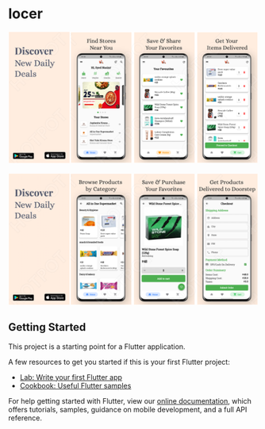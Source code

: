 # locer

![](https://github.com/aditya3901/aditya3901/blob/main/app_screenshots.png)<br><br>
![](https://github.com/aditya3901/aditya3901/blob/main/app_screenshots_2.png)

## Getting Started

This project is a starting point for a Flutter application.

A few resources to get you started if this is your first Flutter project:

- [Lab: Write your first Flutter app](https://flutter.dev/docs/get-started/codelab)
- [Cookbook: Useful Flutter samples](https://flutter.dev/docs/cookbook)

For help getting started with Flutter, view our
[online documentation](https://flutter.dev/docs), which offers tutorials,
samples, guidance on mobile development, and a full API reference.
